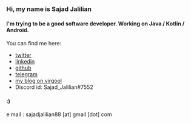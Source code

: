 ### Hi, my name is Sajad Jalilian

#### I'm trying to be a good software developer. Working on Java / Kotlin / Android.

You can find me here:

- [twitter](https://twitter.com/Sajad_Jalilian)
- [linkedin](https://linkedin.com/in/sajadjalilian)
- [github](https://github.com/SajadJalilian)
- [telegram](https://t.me/sajadjalilian)
- [my blog on virgool](https://virgool.io/@SajadJ)
- Discord id: Sajad_Jalilian#7552

#### :)

e mail : sajadjalilian88 [at] gmail [dot] com

